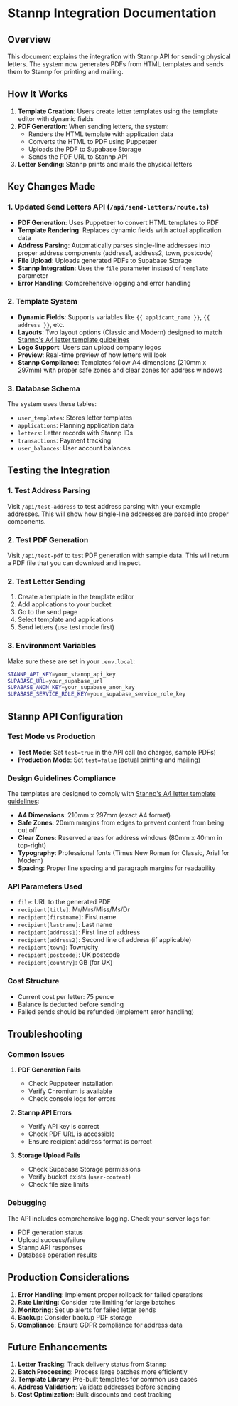 # Stannp Integration Documentation

## Overview

This document explains the integration with Stannp API for sending physical letters. The system now generates PDFs from HTML templates and sends them to Stannp for printing and mailing.

## How It Works

1. **Template Creation**: Users create letter templates using the template editor with dynamic fields
2. **PDF Generation**: When sending letters, the system:
   - Renders the HTML template with application data
   - Converts the HTML to PDF using Puppeteer
   - Uploads the PDF to Supabase Storage
   - Sends the PDF URL to Stannp API
3. **Letter Sending**: Stannp prints and mails the physical letters

## Key Changes Made

### 1. Updated Send Letters API (`/api/send-letters/route.ts`)

- **PDF Generation**: Uses Puppeteer to convert HTML templates to PDF
- **Template Rendering**: Replaces dynamic fields with actual application data
- **Address Parsing**: Automatically parses single-line addresses into proper address components (address1, address2, town, postcode)
- **File Upload**: Uploads generated PDFs to Supabase Storage
- **Stannp Integration**: Uses the `file` parameter instead of `template` parameter
- **Error Handling**: Comprehensive logging and error handling

### 2. Template System

- **Dynamic Fields**: Supports variables like `{{ applicant_name }}`, `{{ address }}`, etc.
- **Layouts**: Two layout options (Classic and Modern) designed to match [Stannp's A4 letter template guidelines](https://www.stannp.com/website-2022/assets/docs/templates/stannp_a4_letter_template.pdf)
- **Logo Support**: Users can upload company logos
- **Preview**: Real-time preview of how letters will look
- **Stannp Compliance**: Templates follow A4 dimensions (210mm x 297mm) with proper safe zones and clear zones for address windows

### 3. Database Schema

The system uses these tables:
- `user_templates`: Stores letter templates
- `applications`: Planning application data
- `letters`: Letter records with Stannp IDs
- `transactions`: Payment tracking
- `user_balances`: User account balances

## Testing the Integration

### 1. Test Address Parsing

Visit `/api/test-address` to test address parsing with your example addresses. This will show how single-line addresses are parsed into proper components.

### 2. Test PDF Generation

Visit `/api/test-pdf` to test PDF generation with sample data. This will return a PDF file that you can download and inspect.

### 2. Test Letter Sending

1. Create a template in the template editor
2. Add applications to your bucket
3. Go to the send page
4. Select template and applications
5. Send letters (use test mode first)

### 3. Environment Variables

Make sure these are set in your `.env.local`:

```bash
STANNP_API_KEY=your_stannp_api_key
SUPABASE_URL=your_supabase_url
SUPABASE_ANON_KEY=your_supabase_anon_key
SUPABASE_SERVICE_ROLE_KEY=your_supabase_service_role_key
```

## Stannp API Configuration

### Test Mode vs Production

- **Test Mode**: Set `test=true` in the API call (no charges, sample PDFs)
- **Production Mode**: Set `test=false` (actual printing and mailing)

### Design Guidelines Compliance

The templates are designed to comply with [Stannp's A4 letter template guidelines](https://www.stannp.com/website-2022/assets/docs/templates/stannp_a4_letter_template.pdf):

- **A4 Dimensions**: 210mm x 297mm (exact A4 format)
- **Safe Zones**: 20mm margins from edges to prevent content from being cut off
- **Clear Zones**: Reserved areas for address windows (80mm x 40mm in top-right)
- **Typography**: Professional fonts (Times New Roman for Classic, Arial for Modern)
- **Spacing**: Proper line spacing and paragraph margins for readability

### API Parameters Used

- `file`: URL to the generated PDF
- `recipient[title]`: Mr/Mrs/Miss/Ms/Dr
- `recipient[firstname]`: First name
- `recipient[lastname]`: Last name
- `recipient[address1]`: First line of address
- `recipient[address2]`: Second line of address (if applicable)
- `recipient[town]`: Town/city
- `recipient[postcode]`: UK postcode
- `recipient[country]`: GB (for UK)

### Cost Structure

- Current cost per letter: 75 pence
- Balance is deducted before sending
- Failed sends should be refunded (implement error handling)

## Troubleshooting

### Common Issues

1. **PDF Generation Fails**
   - Check Puppeteer installation
   - Verify Chromium is available
   - Check console logs for errors

2. **Stannp API Errors**
   - Verify API key is correct
   - Check PDF URL is accessible
   - Ensure recipient address format is correct

3. **Storage Upload Fails**
   - Check Supabase Storage permissions
   - Verify bucket exists (`user-content`)
   - Check file size limits

### Debugging

The API includes comprehensive logging. Check your server logs for:
- PDF generation status
- Upload success/failure
- Stannp API responses
- Database operation results

## Production Considerations

1. **Error Handling**: Implement proper rollback for failed operations
2. **Rate Limiting**: Consider rate limiting for large batches
3. **Monitoring**: Set up alerts for failed letter sends
4. **Backup**: Consider backup PDF storage
5. **Compliance**: Ensure GDPR compliance for address data

## Future Enhancements

1. **Letter Tracking**: Track delivery status from Stannp
2. **Batch Processing**: Process large batches more efficiently
3. **Template Library**: Pre-built templates for common use cases
4. **Address Validation**: Validate addresses before sending
5. **Cost Optimization**: Bulk discounts and cost tracking 